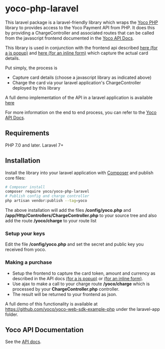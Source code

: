 
# yoco-php-laravel

This laravel package is a laravel-friendly library which wraps the [Yoco PHP](https://github.com/yoco/yoco-php) library to 
provides access to the Yoco Payment API from PHP.  It does this by providing a ChargeController and associated routes 
that can be called from the javascript frontend documented in the [Yoco API Docs](https://developer.yoco.com/online/api-reference/api-overview).

This library is used in conjunction with the frontend api described [here (for a js popup)](https://developer.yoco.com/online/popup/popup) 
 and [here (for an inline form)](https://developer.yoco.com/online/inline/inline) 
 which capture the actual card details.
 
Put simply, the process is 

  * Capture card details (choose a javascript library as indicated above)
  * Charge the card via your laravel application's ChargeController deployed by this library

A full demo implementation of the API in a laravel application is available [here](https://github.com/yoco/yoco-web-sdk-sample-php)

For more information on the end to end process, you can refer to the [Yoco API Docs](https://developer.yoco.com/online/api-reference/api-overview).

## Requirements

PHP 7.0 and later. Laravel 7+

## Installation

Install the library into your laravel application with [Composer](http://getcomposer.org/) and publish core files:

```bash
# Composer install
composer require yoco/yoco-php-laravel
# Publish config and charge controller
php artisan vendor:publish --tag=yoco
```

The above installation will add the files **/config/yoco.php** and **/app/Http/Controllers/ChargeController.php** 
to your source tree and also add the route **/yoco/charge** to your route list

### Setup your keys

Edit the file **/config/yoco.php** and set the secret and public key you received from yoco.

### Making a purchase

  * Setup the frontend to capture the card token, amount and currency as 
    described in the API docs [(for a js popup)](https://developer.yoco.com/online/popup/popup) or 
    [(for an inline form)](https://developer.yoco.com/online/inline/inline).
  * Use ajax to make a call to your charge route **/yoco/charge** which is processed by your **ChargeController.php** controller.
  * The result will be returned to your frontend as json. 

A full demo of this functionality is available at https://github.com/yoco/yoco-web-sdk-example-php under the laravel-app folder.

## Yoco API Documentation

See the [API docs](https://developer.yoco.com/online/api-reference/api-overview).


